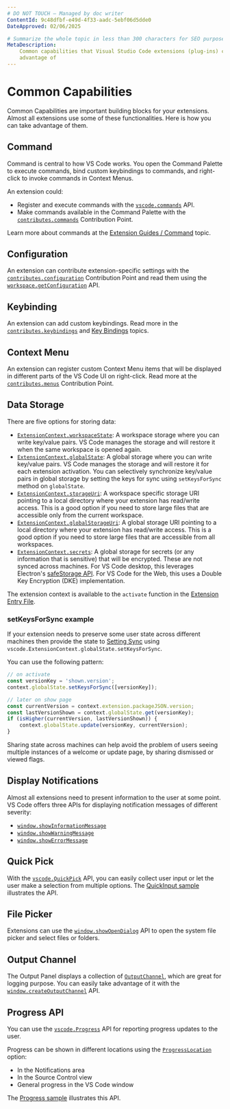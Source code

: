 ```yaml
---
# DO NOT TOUCH — Managed by doc writer
ContentId: 9c48dfbf-e49d-4f33-aadc-5ebf06d5dde0
DateApproved: 02/06/2025

# Summarize the whole topic in less than 300 characters for SEO purpose
MetaDescription:
    Common capabilities that Visual Studio Code extensions (plug-ins) can take
    advantage of
---
```


# Common Capabilities

Common Capabilities are important building blocks for your extensions. Almost
all extensions use some of these functionalities. Here is how you can take
advantage of them.

## Command

Command is central to how VS Code works. You open the Command Palette to execute
commands, bind custom keybindings to commands, and right-click to invoke
commands in Context Menus.

An extension could:

- Register and execute commands with the
  [`vscode.commands`](/api/references/vscode-api#commands) API.
- Make commands available in the Command Palette with the
  [`contributes.commands`](/api/references/contribution-points#contributes.commands)
  Contribution Point.

Learn more about commands at the
[Extension Guides / Command](/api/extension-guides/command) topic.

## Configuration

An extension can contribute extension-specific settings with the
[`contributes.configuration`](/api/references/contribution-points#contributes.configuration)
Contribution Point and read them using the
[`workspace.getConfiguration`](/api/references/vscode-api#workspace.getConfiguration)
API.

## Keybinding

An extension can add custom keybindings. Read more in the
[`contributes.keybindings`](/api/references/contribution-points#contributes.keybindings)
and [Key Bindings](/docs/getstarted/keybindings) topics.

## Context Menu

An extension can register custom Context Menu items that will be displayed in
different parts of the VS Code UI on right-click. Read more at the
[`contributes.menus`](/api/references/contribution-points#contributes.menus)
Contribution Point.

## Data Storage

There are five options for storing data:

- [`ExtensionContext.workspaceState`](/api/references/vscode-api#ExtensionContext.workspaceState):
  A workspace storage where you can write key/value pairs. VS Code manages the
  storage and will restore it when the same workspace is opened again.
- [`ExtensionContext.globalState`](/api/references/vscode-api#ExtensionContext.globalState):
  A global storage where you can write key/value pairs. VS Code manages the
  storage and will restore it for each extension activation. You can selectively
  synchronize key/value pairs in global storage by setting the keys for sync
  using `setKeysForSync` method on `globalState`.
- [`ExtensionContext.storageUri`](/api/references/vscode-api#ExtensionContext.storageUri):
  A workspace specific storage URI pointing to a local directory where your
  extension has read/write access. This is a good option if you need to store
  large files that are accessible only from the current workspace.
- [`ExtensionContext.globalStorageUri`](/api/references/vscode-api#ExtensionContext.globalStorageUri):
  A global storage URI pointing to a local directory where your extension has
  read/write access. This is a good option if you need to store large files that
  are accessible from all workspaces.
- [`ExtensionContext.secrets`](/api/references/vscode-api#ExtensionContext.secrets):
  A global storage for secrets (or any information that is sensitive) that will
  be encrypted. These are not synced across machines. For VS Code desktop, this
  leverages Electron's
  [safeStorage API](https://www.electronjs.org/docs/latest/api/safe-storage).
  For VS Code for the Web, this uses a Double Key Encryption (DKE)
  implementation.

The extension context is available to the `activate` function in the
[Extension Entry File](/api/get-started/extension-anatomy#extension-entry-file).

### setKeysForSync example

If your extension needs to preserve some user state across different machines
then provide the state to [Setting Sync](/docs/editor/settings-sync) using
`vscode.ExtensionContext.globalState.setKeysForSync`.

You can use the following pattern:

```TypeScript
// on activate
const versionKey = 'shown.version';
context.globalState.setKeysForSync([versionKey]);

// later on show page
const currentVersion = context.extension.packageJSON.version;
const lastVersionShown = context.globalState.get(versionKey);
if (isHigher(currentVersion, lastVersionShown)) {
    context.globalState.update(versionKey, currentVersion);
}
```

Sharing state across machines can help avoid the problem of users seeing
multiple instances of a welcome or update page, by sharing dismissed or viewed
flags.

## Display Notifications

Almost all extensions need to present information to the user at some point. VS
Code offers three APIs for displaying notification messages of different
severity:

- [`window.showInformationMessage`](/api/references/vscode-api#window.showInformationMessage)
- [`window.showWarningMessage`](/api/references/vscode-api#window.showWarningMessage)
- [`window.showErrorMessage`](/api/references/vscode-api#window.showErrorMessage)

## Quick Pick

With the [`vscode.QuickPick`](/api/references/vscode-api#QuickPick) API, you can
easily collect user input or let the user make a selection from multiple
options. The
[QuickInput sample](HTTPS://github.com/microsoft/vscode-extension-samples/tree/main/quickinput-sample)
illustrates the API.

## File Picker

Extensions can use the
[`window.showOpenDialog`](/api/references/vscode-api#window.showOpenDialog) API
to open the system file picker and select files or folders.

## Output Channel

The Output Panel displays a collection of
[`OutputChannel`](/api/references/vscode-api#OutputChannel), which are great for
logging purpose. You can easily take advantage of it with the
[`window.createOutputChannel`](/api/references/vscode-api#window.createOutputChannel)
API.

## Progress API

You can use the [`vscode.Progress`](/api/references/vscode-api#Progress) API for
reporting progress updates to the user.

Progress can be shown in different locations using the
[`ProgressLocation`](/api/references/vscode-api#ProgressLocation) option:

- In the Notifications area
- In the Source Control view
- General progress in the VS Code window

The
[Progress sample](HTTPS://github.com/microsoft/vscode-extension-samples/tree/main/progress-sample)
illustrates this API.
